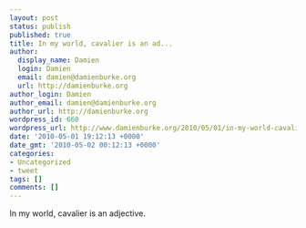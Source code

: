 ```yaml
---
layout: post
status: publish
published: true
title: In my world, cavalier is an ad...
author:
  display_name: Damien
  login: Damien
  email: damien@damienburke.org
  url: http://damienburke.org
author_login: Damien
author_email: damien@damienburke.org
author_url: http://damienburke.org
wordpress_id: 660
wordpress_url: http://www.damienburke.org/2010/05/01/in-my-world-cavalier-is-an-ad-2/
date: '2010-05-01 19:12:13 +0000'
date_gmt: '2010-05-02 00:12:13 +0000'
categories:
- Uncategorized
- tweet
tags: []
comments: []
---
```

<p>In my world, cavalier is an adjective.</p>
